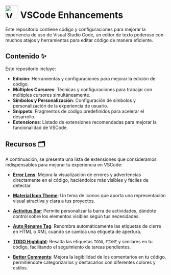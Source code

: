# <img src="https://img.icons8.com/?size=512&id=9OGIyU8hrxW5&format=png" alt="VSCode Icon" width="40"/> VSCode Enhancements

Este repositorio contiene código y configuraciones para mejorar la experiencia de uso de Visual Studio Code, un editor de texto poderoso con muchos atajos y herramientas para editar código de manera eficiente.

## Contenido ✨

Este repositorio incluye:

- **Edición**: Herramientas y configuraciones para mejorar la edición de código.
- **Múltiples Cursores**: Técnicas y configuraciones para trabajar con múltiples cursores simultáneamente.
- **Símbolos y Personalización**: Configuración de símbolos y personalización de la experiencia de usuario.
- **Snippets**: Fragmentos de código predefinidos para acelerar el desarrollo.
- **Extensiones**: Listado de extensiones recomendadas para mejorar la funcionalidad de VSCode.

## Recursos 🗂️

A continuación, se presenta una lista de extensiones que consideramos indispensables para mejorar tu experiencia en VSCode:

- **[Error Lens](https://marketplace.visualstudio.com/items?itemName=usernamehw.errorlens)**: Mejora la visualización de errores y advertencias directamente en el código, haciéndolos más visibles y fáciles de detectar.

- **[Material Icon Theme](https://marketplace.visualstudio.com/items?itemName=PKief.material-icon-theme)**: Un tema de iconos que aporta una representación visual atractiva y clara a tus proyectos.

- **[Activitus Bar](https://marketplace.visualstudio.com/items?itemName=Gruntfuggly.activitusbar)**: Permite personalizar la barra de actividades, dándote control sobre los elementos visibles según tus necesidades.

- **[Auto Rename Tag](https://marketplace.visualstudio.com/items?itemName=formulahendry.auto-rename-tag)**: Renombra automáticamente las etiquetas de cierre en HTML o XML cuando se cambia una etiqueta de apertura.

- **[TODO Highlight](https://marketplace.visualstudio.com/items?itemName=wayou.vscode-todo-highlight)**: Resalta las etiquetas `TODO`, `FIXME` y similares en tu código, facilitando el seguimiento de tareas pendientes.

- **[Better Comments](https://marketplace.visualstudio.com/items?itemName=aaron-bond.better-comments)**: Mejora la legibilidad de los comentarios en tu código, permitiéndote categorizarlos y destacarlos con diferentes colores y estilos.




